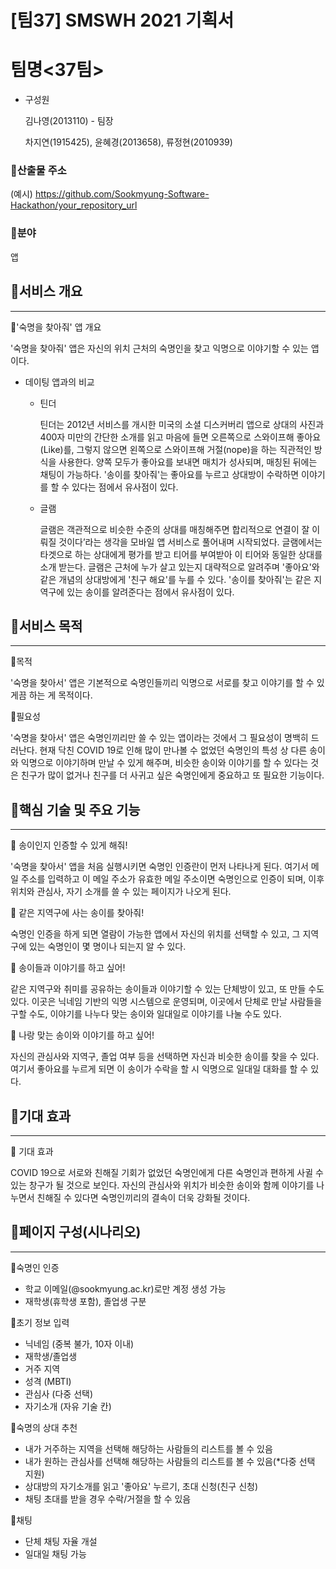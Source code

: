 # [팀37] SMSWH 2021 기획서

# 팀명<37팀>

- 구성원
    
    김나영(2013110) - 팀장
    
    차지연(1915425), 윤혜경(2013658), 류정현(2010939) 
    

### 🔹산출물 주소

(예시) https://github.com/Sookmyung-Software-Hackathon/your_repository_url

### 🔹분야

앱 

## 🔶서비스 개요

---

🔹'숙명을 찾아줘' 앱 개요

'숙명을 찾아줘' 앱은 자신의 위치 근처의 숙명인을 찾고 익명으로 이야기할 수 있는 앱이다. 

- 데이팅 앱과의 비교
    - 틴더
        
        틴더는 2012년 서비스를 개시한 미국의 소셜 디스커버리 앱으로 상대의 사진과 400자 미만의 간단한 소개를 읽고 마음에 들면 오른쪽으로 스와이프해 좋아요(Like)를, 그렇지 않으면 왼쪽으로 스와이프해 거절(nope)을 하는 직관적인 방식을 사용한다. 양쪽 모두가 좋아요를 보내면 매치가 성사되며, 매칭된 뒤에는 채팅이 가능하다. '송이를 찾아줘'는 좋아요를 누르고 상대방이 수락하면 이야기를 할 수 있다는 점에서 유사점이 있다.
        
    - 글램
        
        글램은 객관적으로 비슷한 수준의 상대를 매칭해주면 합리적으로 연결이 잘 이뤄질 것이다’라는 생각을 모바일 앱 서비스로 풀어내며 시작되었다. 글램에서는 타겟으로 하는 상대에게 평가를 받고 티어를 부여받아 이 티어와 동일한 상대를 소개 받는다. 글램은 근처에 누가 살고 있는지 대략적으로 알려주며 '좋아요'와 같은 개념의 상대방에게 '친구 해요'를 누를 수 있다. '송이를 찾아줘'는 같은 지역구에 있는 송이를 알려준다는 점에서 유사점이 있다.
        

## 🔶서비스 목적

---

🔹목적

'숙명을 찾아서' 앱은 기본적으로 숙명인들끼리 익명으로 서로를 찾고 이야기를 할 수 있게끔 하는 게 목적이다. 

🔹필요성

'숙명을 찾아서' 앱은 숙명인끼리만 쓸 수 있는 앱이라는 것에서 그 필요성이 명백히 드러난다. 현재 닥친 COVID 19로 인해 많이 만나볼 수 없었던 숙명인의 특성 상 다른 송이와 익명으로 이야기하며 만날 수 있게 해주며, 비슷한 송이와 이야기를 할 수 있다는 것은 친구가 많이 없거나 친구를 더 사귀고 싶은 숙명인에게 중요하고 또 필요한 기능이다. 

## 🔶핵심 기술 및 주요 기능

---

🔹 송이인지 인증할 수 있게 해줘!

'숙명을 찾아서' 앱을 처음 실행시키면 숙명인 인증란이 먼저 나타나게 된다. 여기서 메일 주소를 입력하고 이 메일 주소가 유효한 메일 주소이면 숙명인으로 인증이 되며, 이후 위치와 관심사, 자기 소개를 쓸 수 있는 페이지가 나오게 된다.

🔹 같은 지역구에 사는 송이를 찾아줘!

숙명인 인증을 하게 되면 열람이 가능한 앱에서 자신의 위치를 선택할 수 있고, 그 지역구에 있는 숙명인이 몇 명이나 되는지 알 수 있다. 

🔹 송이들과 이야기를 하고 싶어!

같은 지역구와 취미를 공유하는 송이들과 이야기할 수 있는 단체방이 있고, 또 만들 수도 있다. 이곳은 닉네임 기반의 익명 시스템으로 운영되며, 이곳에서 단체로 만날 사람들을 구할 수도, 이야기를 나누다 맞는 송이와 일대일로 이야기를 나눌 수도 있다.

🔹 나랑 맞는 송이와 이야기를 하고 싶어!

자신의 관심사와 지역구, 졸업 여부 등을 선택하면 자신과 비슷한 송이를 찾을 수 있다. 여기서 좋아요를 누르게 되면 이 송이가 수락을 할 시 익명으로 일대일 대화를 할 수 있다.

## 🔶기대 효과

---

🔹 기대 효과

COVID 19으로 서로와 친해질 기회가 없었던 숙명인에게 다른 숙명인과 편하게 사귈 수 있는 창구가 될 것으로 보인다. 자신의 관심사와 위치가 비슷한 송이와 함께 이야기를 나누면서 친해질 수 있다면 숙명인끼리의 결속이 더욱 강화될 것이다.

## 🔶페이지 구성(시나리오)

---

🔹숙명인 인증

- 학교 이메일(@sookmyung.ac.kr)로만 계정 생성 가능
- 재학생(휴학생 포함), 졸업생 구분

🔹초기 정보 입력

- 닉네임 (중복 불가, 10자 이내)
- 재학생/졸업생
- 거주 지역
- 성격 (MBTI)
- 관심사 (다중 선택)
- 자기소개 (자유 기술 칸)

🔹숙명의 상대 추천

- 내가 거주하는 지역을 선택해 해당하는 사람들의 리스트를 볼 수 있음
- 내가 원하는 관심사를 선택해 해당하는 사람들의 리스트를 볼 수 있음(*다중 선택 지원)
- 상대방의 자기소개를 읽고 '좋아요' 누르기, 초대 신청(친구 신청)
- 채팅 초대를 받을 경우 수락/거절을 할 수 있음

🔹채팅

- 단체 채팅 자율 개설
- 일대일 채팅 가능
